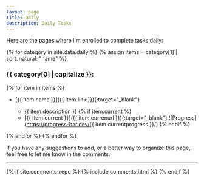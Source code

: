 ```yaml
---
layout: page
title: Daily
description: Daily Tasks
---
```

Here are the pages where I'm enrolled to complete tasks daily:

{% for category in site.data.daily %}
{% assign items = category[1] | sort_natural: "name" %}

### {{ category[0] | capitalize }}:

{% for item in items %}

* [{{ item.name }}]({{ item.link }}){:target="_blank"}

  * {{ item.description }}
  {% if item.current %}
  * [{{ item.current }}]({{ item.currenurl }}){:target="_blank"} ![Progress](https://progress-bar.dev/{{ item.currentprogress }}/)
  {% endif %}

{% endfor %}
{% endfor %}

If you have any suggestions to add, or a better way to organize this page, feel free to let me know in the comments.

----

{% if site.comments_repo %}
{% include comments.html %}
{% endif %}
